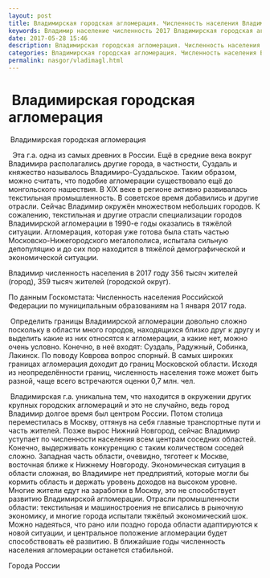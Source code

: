 ```yaml
---
layout: post
title: Владимирская городская агломерация. Численность населения Владимира
keywords: Владимир население численность 2017 Владимирская городская агломерация 
date: 2017-05-28 15:46
description: Владимирская городская агломерация. Численность населения Владимира 2017
categories: Владимирская городская агломерация. Численность населения Владимира 2017
permalink: nasgor/vladimagl.html
---
```


#  Владимирская городская агломерация



 Владимирская городская агломерация



  Эта г.а. одна из самых древних в России. Ещё в средние века вокруг Владимира располагались другие города, в частности, Суздаль и княжество называлось Владимиро-Суздальское. Таким образом, можно считать, что подобие агломерации существовало ещё до монгольского нашествия. В XIX веке в регионе активно развивалась текстильная промышленность. В советское время добавились и другие отрасли. Сейчас Владимир окружён множеством небольших городов.
К сожалению, текстильная и другие отрасли специализации городов Владимирской агломерации в 1990-е годы оказались в тяжёлой ситуации. 
Агломерация, которая уже готова была стать частью Московско-Нижегородского мегалополиса, испытала сильную депопуляцию и до сих пор находится в тяжёлой демографической и экономической ситуации.  




Владимир численность населения в 2017 году  356 тысяч жителей (город), 359 тысяч жителей (городской округ).





По данным Госкомстата: Численность населения Российской Федерации по муниципальным образованиям на 1 января 2017 года.


 Определить границы Владимирской агломерации довольно сложно поскольку в области много городов, находящихся близко друг к другу и выделить какие из них относятся к агломерации, а какие нет, можно очень условно. 
Конечно, в неё входят: Суздаль, Радужный, Собинка, Лакинск. По поводу Коврова вопрос спорный. В самых широких границах агломерация доходит до границ Московской области. Исходя из неопределённости границ, численность населения тоже может быть разной, чаще всего встречаются оценки 0,7 млн. чел.




 Владимирская г.а. уникальна тем, что находится в окружении других крупных городских агломераций и это не случайно, ведь город Владимир долгое время был центром России. Потом столица переместилась в Москву, оттянув на себя главные транспортные пути и часть жителей. Позже вырос Нижний Новгород, сейчас Владимир уступает по численности населения всем центрам соседних областей. Конечно, выдерживать конкуренцию с таким количеством соседей сложно. Западная часть области, очевидно, тяготеет к Москве, восточная ближе к Нижнему Новгороду. 
Экономическая ситуация в области сложная, во Владимире нет предприятий, которые могли бы кормить область и держать уровень доходов на высоком уровне. Многие жители едут на заработки в Москву, это не способствует развитию Владимирской агломерации.
Отрасли промышленности области: текстильная и машиностроения не вписались в рыночную экономику, и многие города испытали тяжёлый экономический шок. 
 Можно надеяться, что рано или поздно города области адаптируются к новой ситуации, и центральное положение агломерации будет способствовать её развитию. В ближайшие годы численность населения агломерации останется стабильной.





Города России

		
